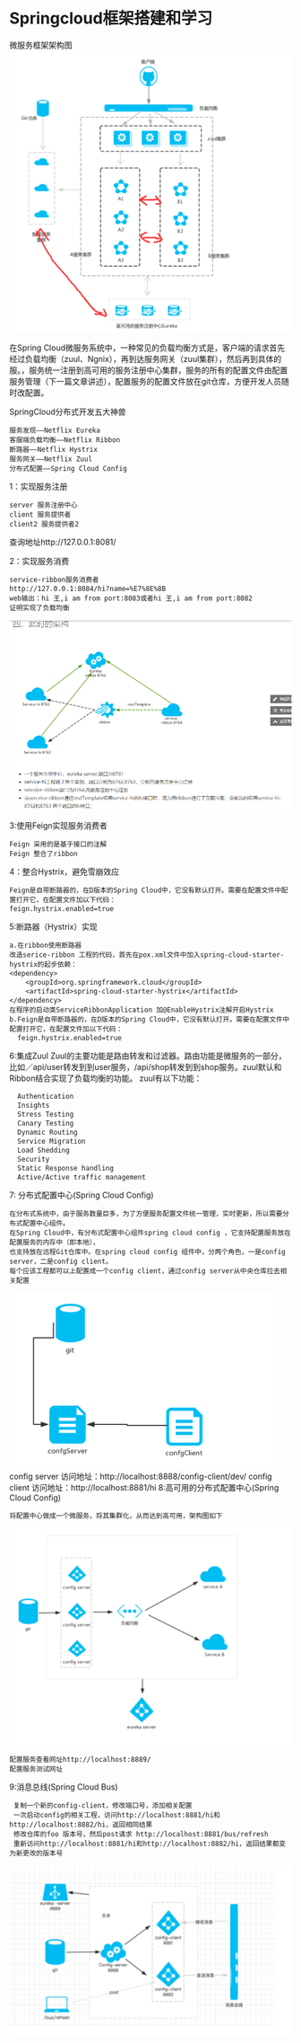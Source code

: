 # Springcloud框架搭建和学习

微服务框架架构图
![Image text](https://github.com/iot-wangshuyu/springcloud/blob/master/server/src/main/resources/static/TIM%E6%88%AA%E5%9B%BE20171129100838.png.png)

在Spring Cloud微服务系统中，一种常见的负载均衡方式是，客户端的请求首先经过负载均衡（zuul、Ngnix），再到达服务网关（zuul集群），然后再到具体的服。，服务统一注册到高可用的服务注册中心集群，服务的所有的配置文件由配置服务管理（下一篇文章讲述），配置服务的配置文件放在git仓库，方便开发人员随时改配置。

SpringCloud分布式开发五大神兽

    服务发现——Netflix Eureka
    客服端负载均衡——Netflix Ribbon
    断路器——Netflix Hystrix
    服务网关——Netflix Zuul
    分布式配置——Spring Cloud Config
1：实现服务注册  

    server 服务注册中心
    client 服务提供者
    client2 服务提供者2
查询地址http://127.0.0.1:8081/

2：实现服务消费

    service-ribbon服务消费者
    http://127.0.0.1:8084/hi?name=%E7%8E%8B
    web输出：hi 王,i am from port:8083或者hi 王,i am from port:8082
    证明实现了负载均衡
   
![Image text](https://github.com/iot-wangshuyu/springcloud/blob/master/service-ribbon/src/main/resources/static/TIM%E6%88%AA%E5%9B%BE20171128153036.png)


3:使用Feign实现服务消费者

    Feign 采用的是基于接口的注解
    Feign 整合了ribbon

4：整合Hystrix，避免雪崩效应

    Feign是自带断路器的，在D版本的Spring Cloud中，它没有默认打开。需要在配置文件中配置打开它，在配置文件加以下代码：
    feign.hystrix.enabled=true

5:断路器（Hystrix）实现

    a.在ribbon使用断路器
    改造serice-ribbon 工程的代码，首先在pox.xml文件中加入spring-cloud-starter-hystrix的起步依赖：
    <dependency>
        <groupId>org.springframework.cloud</groupId>
        <artifactId>spring-cloud-starter-hystrix</artifactId>
    </dependency>
    在程序的启动类ServiceRibbonApplication 加@EnableHystrix注解开启Hystrix
    b.Feign是自带断路器的，在D版本的Spring Cloud中，它没有默认打开。需要在配置文件中配置打开它，在配置文件加以下代码：   
      feign.hystrix.enabled=true

6:集成Zuul
Zuul的主要功能是路由转发和过滤器。路由功能是微服务的一部分，比如／api/user转发到到user服务，/api/shop转发到到shop服务。zuul默认和Ribbon结合实现了负载均衡的功能。
      zuul有以下功能：
      
      Authentication
      Insights
      Stress Testing
      Canary Testing
      Dynamic Routing
      Service Migration
      Load Shedding
      Security
      Static Response handling
      Active/Active traffic management
      
7: 分布式配置中心(Spring Cloud Config)

    在分布式系统中，由于服务数量巨多，为了方便服务配置文件统一管理，实时更新，所以需要分布式配置中心组件。
    在Spring Cloud中，有分布式配置中心组件spring cloud config ，它支持配置服务放在配置服务的内存中（即本地），
    也支持放在远程Git仓库中。在spring cloud config 组件中，分两个角色，一是config server，二是config client。
    每个应该工程都可以上配置成一个config client，通过config server从中央仓库拉去相关配置
![Image text](https://github.com/iot-wangshuyu/springcloud/blob/master/config-server/src/main/resources/static/TIM%E6%88%AA%E5%9B%BE20171130175602.png)
 config server 访问地址：http://localhost:8888/config-client/dev/
 config client 访问地址：http://localhost:8881/hi
8:高可用的分布式配置中心(Spring Cloud Config)

    将配置中心做成一个微服务，将其集群化，从而达到高可用，架构图如下
![Image text](https://github.com/iot-wangshuyu/springcloud/blob/master/config-server/src/main/resources/static/TIM%E6%88%AA%E5%9B%BE20171130180351.png)
    
    配置服务查看网址http://localhost:8889/
    配置服务测试网址
    
 9:消息总线(Spring Cloud Bus)
 
     复制一个新的config-client，修改端口号，添加相关配置
     一次启动config的相关工程，访问http://localhost:8881/hi和http://localhost:8882/hi，返回相同结果
     修改仓库的foo 版本号，然后post请求 http://localhost:8881/bus/refresh
     重新访问http://localhost:8881/hi和http://localhost:8882/hi，返回结果都变为新更改的版本号
 ![Image text](https://github.com/iot-wangshuyu/springcloud/blob/master/config-server/src/main/resources/static/TIM%E6%88%AA%E5%9B%BE20171201164614.png)
  
